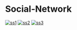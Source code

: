 # Social-Network
<a href="https://ibb.co/FJtMrgy"><img src="https://i.ibb.co/FJtMrgy/ss1.png" alt="ss1" border="0"></a> <a href="https://ibb.co/Bw9NKk9"><img src="https://i.ibb.co/Bw9NKk9/ss2.png" alt="ss2" border="0"></a> <a href="https://ibb.co/nLLSnbX"><img src="https://i.ibb.co/nLLSnbX/ss3.png" alt="ss3" border="0"></a>
